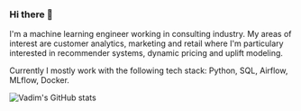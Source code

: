 ### Hi there 👋

<!--
**educauchy/educauchy** is a ✨ _special_ ✨ repository because its `README.md` (this file) appears on your GitHub profile.

Here are some ideas to get you started:

- 🔭 I’m currently working on ...
- 🌱 I’m currently learning ...
- 👯 I’m looking to collaborate on ...
- 🤔 I’m looking for help with ...
- 💬 Ask me about ...
- 📫 How to reach me: ...
- 😄 Pronouns: ...
- ⚡ Fun fact: ...
-->

I'm a machine learning engineer working in consulting industry. My areas of interest are customer analytics, marketing and retail where I'm particulary interested in recommender systems, dynamic pricing and uplift modeling.

Currently I mostly work with the following tech stack: Python, SQL, Airflow, MLflow, Docker.

![Vadim's GitHub stats](https://github-readme-stats.vercel.app/api/top-langs/?username=educauchy&count_private=true&show_icons=true&theme=highcontrast&layout=compact&hide=jupyter%20notebook)
